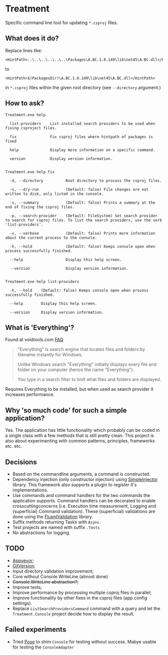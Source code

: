 # Treatment

Specific command line tool for updating `*.csproj` files.

## What does it do?

Replace lines like:
```
<HintPath>..\..\..\..\..\..\Packages\A.BC.1.0.149\lib\net45\A.BC.dll</HintPath>
```

to 
```
<HintPath>$(PackagesDir)\A.BC.1.0.149\lib\net45\A.BC.dll</HintPath>
```
in `*.csproj` files within the given root directory (see `--directory` argument.)

## How to ask?

```
Treatment.exe help

  list-providers    List installed search providers to be used when fixing csproject files.

  fix               Fix csproj files where hintpath of packages is fixed

  help              Display more information on a specific command.

  version           Display version information.


Treatment.exe help fix

  -d, --directory          Root directory to process the csproj files.

  -n, --dry-run            (Default: false) File changes are not written to disk, only listed in the console.

  -s, --summary            (Default: false) Prints a summary at the end of fixing the csproj files.

  -p, --search-provider    (Default: FileSystem) Set search provider to search for csproj files. To list the search providers, use the verb 'list-providers'.

  -v, --verbose            (Default: false) Prints more information about the current process to the console.

  -h, --hold               (Default: false) Keeps console open when process successfully finished.

  --help                   Display this help screen.

  --version                Display version information.


Treatment.exe help list-providers

  -h, --hold    (Default: false) Keeps console open when process successfully finished.

  --help        Display this help screen.

  --version     Display version information.
```

## What is 'Everything'?

Found at voidtools.com [FAQ](https://www.voidtools.com/faq/#what_is_everything) 

> "Everything" is search engine that locates files and folders by filename instantly for Windows.
>
> Unlike Windows search "Everything" initially displays every file and folder on your computer (hence the name "Everything").
>
> You type in a search filter to limit what files and folders are displayed.

Requires Everything to be installed, but when used as search provider it increases performance.

## Why 'so much code' for such a simple application?

Yes. The application has little functionality which probably can be coded in a single class with a few methods that is still pretty clean. This project is also about experimenting with common patterns, principles, frameworks etc. etc.

## Decisions

- Based on the commandline arguments, a command is constructed.
- Dependency injection (only constructor injection) using [SimpleInjector](https://www.nuget.org/packages/SimpleInjector/) library. This framework also supports a plugin to register it's implementations.
- Use commands and command handlers for the two commands the application supports. Command handlers can be decorated to enable crosscuttingconcerns (i.e. Execution time measurement, Logging and (superficial) Command validation).
These (superficial) validations are done using the [FluentValidation](https://www.nuget.org/packages/FluentValidation/) library.
- Suffix methods returning Tasks with `Async`.
- Test projects are named with suffix `.Tests`
- No abstractions for logging. 

## TODO

- [Appveyor](https://www.appveyor.com/);
- [GitVersion](https://gitversion.readthedocs.io/en/latest/);
- Input directory validation improvement;
- Core without Console.WriteLine (almost done)
- ~~Console.WriteLine abstraction?;~~
- Improve tests;
- Improve performance by processing multiple csproj files in parallel;
- Improve functionality by other fixes in the csproj files (app.config settings).
- Replace `ListSearchProvidersCommand` command with a query and let the `Treatment.Console` project decide how to display the result.

## Failed experiments

- Tried [Pose](https://www.nuget.org/packages/Pose) to shim `Console` for testing without success. Mabye usable for testing the `ConsoleAdapter`

